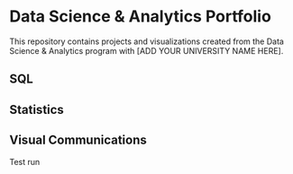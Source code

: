 # Data Science & Analytics Portfolio

This repository contains projects and visualizations created from the Data Science & Analytics program with [ADD YOUR UNIVERSITY NAME HERE].


## SQL


## Statistics


## Visual Communications
Test run
